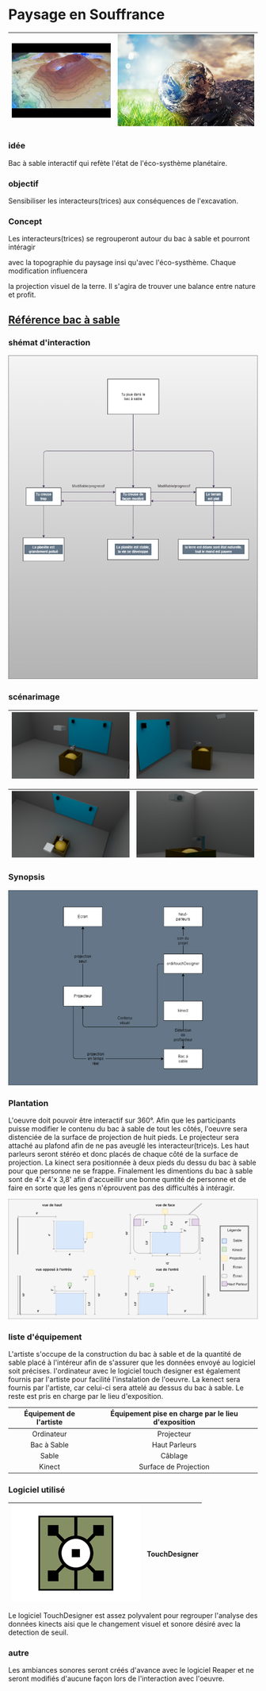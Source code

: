 # Paysage en Souffrance
| ![synopsis](img/bacsable.jpg) | ![synopsis](img/terrepolluer.jpg) |
|-------|-------|

### idée

Bac à sable interactif qui refète l'état de l'éco-systhème planétaire.

### objectif

Sensibiliser les interacteurs(trices) aux conséquences de l'excavation.

### Concept

Les interacteurs(trices) se regrouperont autour du bac à sable et pourront intéragir  

avec la topographie du paysage insi qu'avec l'éco-systhème. Chaque modification influencera

la projection visuel de la terre. Il s'agira de trouver une balance entre nature et profit.

## [Référence bac à sable](https://journals.openedition.org/mappemonde/7890)

### shémat d'interaction

![interactif](img/schemat_iteractif.png) 

### scénarimage

| ![synopsis](img/scenarimage1.jpg) | ![synopsis](img/scenrimage2.jpg) |
|-------|-------|

| ![synopsis](img/scenarimage3.jpg) | ![synopsis](img/scenarimage4.jpg) |
|-------|-------|

### Synopsis

![synopsis](img/synopsis_pes.drawio.png) 


### Plantation


L'oeuvre doit pouvoir être interactif sur 360°. Afin que les participants puisse modifier le contenu du bac à sable de tout les côtés,
l'oeuvre sera distenciée de la surface de projection de huit pieds. Le projecteur sera attaché au plafond afin de ne pas aveuglé les interacteur(trice)s.
Les haut parleurs seront stéréo et donc placés de chaque côté de la surface de projection. La kinect sera positionnée à deux pieds du dessu du bac à sable
pour que personne ne se frappe. Finalement les dimentions du bac à sable sont de 4'x 4'x 3,8' afin d'accueillir une bonne quntité de personne et de faire en sorte
que les gens n'éprouvent pas des difficultés à intéragir.

![plantation](img/plantation.png)

### liste d'équipement

L'artiste s'occupe de la construction du bac à sable et de la quantité de sable placé à l'intéreur afin de s'assurer que les données envoyé au logiciel soit précises.
l'ordinateur avec le logiciel touch designer est également fournis par l'artiste pour facilité l'instalation de l'oeuvre. La kenect sera fournis par l'artiste, car celui-ci
sera attelé au dessus du bac à sable. Le reste est pris en charge par le lieu d'exposition.

| Équipement de l'artiste | Équipement pise en charge par le lieu d'exposition |
| :---: | :---: |
| Ordinateur | Projecteur |
| Bac à Sable | Haut Parleurs |
| Sable | Câblage |
| Kinect | Surface de Projection |


### Logiciel utilisé

| ![touchdesigner](img/touchdesigner.png) | <b>TouchDesigner</b> |
| :---: | :---: |

Le logiciel TouchDesigner est assez polyvalent pour regrouper l'analyse des données kinects aisi que le changement visuel et sonore 
désiré avec la detection de seuil.

### autre

Les ambiances sonores seront créés d'avance avec le logiciel Reaper et ne seront modifiés d'aucune façon lors de l'interaction avec l'oeuvre.




